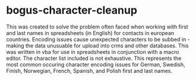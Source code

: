 # bogus-character-cleanup
This was created to solve the problem often faced when working with first and last names in spreadsheets (in English) for contacts in european countries. Encoding issues cause unexpected characters to be subbed in - making the data unusuable for upload into crms and other databases. 
This was written in vba for use in spreadsheets in conjunction with a macro editor.
The character list included is not exhaustive.
This represents the most common occuring character encoding issues for German, Swedish, Finish, Norwegian, French, Spanish, and Polish first and last names.
